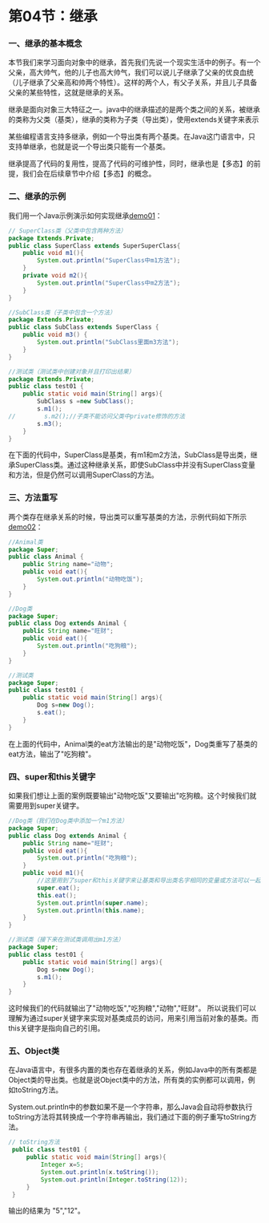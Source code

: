 # 第04节：继承

### 一、继承的基本概念
本节我们来学习面向对象中的继承，首先我们先说一个现实生活中的例子。有一个父亲，高大帅气，他的儿子也高大帅气，我们可以说儿子继承了父亲的优良血统（儿子继承了父亲高和帅两个特性）。这样的两个人，有父子关系，并且儿子具备父亲的某些特性，这就是继承的关系。

继承是面向对象三大特征之一。java中的继承描述的是两个类之间的关系，被继承的类称为父类（基类），继承的类称为子类（导出类），使用extends关键字来表示

某些编程语言支持多继承，例如一个导出类有两个基类。在Java这门语言中，只支持单继承，也就是说一个导出类只能有一个基类。

继承提高了代码的复用性，提高了代码的可维护性，同时，继承也是【多态】的前提，我们会在后续章节中介绍【多态】的概念。

### 二、继承的示例

我们用一个Java示例演示如何实现继承[demo01](https://github.com/xiaozhoulee/java-examples/tree/master/03-%E7%BB%A7%E6%89%BF/demo01/Extends/Private)：

``` java
// SuperClass类（父类中包含两种方法）
package Extends.Private;
public class SuperClass extends SuperSuperClass{
    public void m1(){
        System.out.println("SuperClass中m1方法");
    }
    private void m2(){
        System.out.println("SuperClass中m2方法");
    }
}
```
``` java
//SubClass类（子类中包含一个方法）
package Extends.Private;
public class SubClass extends SuperClass {
    public void m3() {
        System.out.println("SubClass里面m3方法");
    }
}
```
``` java
//测试类（测试类中创建对象并且打印出结果）
package Extends.Private;
public class test01 {
    public static void main(String[] args){
        SubClass s =new SubClass();
        s.m1();
//        s.m2();//子类不能访问父类中private修饰的方法
        s.m3();
    }
}
```

在下面的代码中，SuperClass是基类，有m1和m2方法，SubClass是导出类，继承SuperClass类。通过这种继承关系，即使SubClass中并没有SuperClass变量和方法，但是仍然可以调用SuperClass的方法。  

### 三、方法重写

两个类存在继承关系的时候，导出类可以重写基类的方法，示例代码如下所示[demo02](https://github.com/xiaozhoulee/java-examples/tree/master/03-%E7%BB%A7%E6%89%BF/demo02/Super)：

``` java
//Animal类
package Super;
public class Animal {
    public String name="动物";
    public void eat(){
        System.out.println("动物吃饭");
    }
}
```
``` java
//Dog类
package Super;
public class Dog extends Animal {
    public String name="旺财";
    public void eat(){
        System.out.println("吃狗粮");
    }
}
```
``` java
//测试类
package Super;
public class test01 {
    public static void main(String[] args){
        Dog s=new Dog();
        s.eat();
    }
}
```

在上面的代码中，Animal类的eat方法输出的是"动物吃饭"，Dog类重写了基类的eat方法，输出了"吃狗粮"。
### 四、super和this关键字

如果我们想让上面的案例既要输出"动物吃饭"又要输出"吃狗粮。这个时候我们就需要用到super关键字。  
``` java
//Dog类（我们在Dog类中添加一个m1方法）
package Super;
public class Dog extends Animal {
    public String name="旺财";
    public void eat(){
        System.out.println("吃狗粮");
    }
    public void m1(){
        //这里用到了super和this关键字来让基类和导出类名字相同的变量或方法可以一起打印出来。  
        super.eat();
        this.eat();
        System.out.println(super.name);
        System.out.println(this.name);
    }
}
```
``` java
//测试类（接下来在测试类调用出m1方法）
package Super;
public class test01 {
    public static void main(String[] args){
        Dog s=new Dog();
        s.m1();
    }
}
```
这时候我们的代码就输出了"动物吃饭","吃狗粮","动物","旺财"。  所以说我们可以理解为通过super关键字来实现对基类成员的访问，用来引用当前对象的基类。而this关键字是指向自己的引用。  

### 五、Object类

在Java语言中，有很多内置的类也存在着继承的关系，例如Java中的所有类都是Object类的导出类。也就是说Object类中的方法，所有类的实例都可以调用，例如toString方法。

System.out.println中的参数如果不是一个字符串，那么Java会自动将参数执行toString方法将其转换成一个字符串再输出，我们通过下面的例子重写toString方法。

``` java
// toString方法
 public class test01 {
     public static void main(String[] args){
         Integer x=5;
         System.out.println(x.toString());
         System.out.println(Integer.toString(12));
     }
 }
```
输出的结果为 "5","12"。